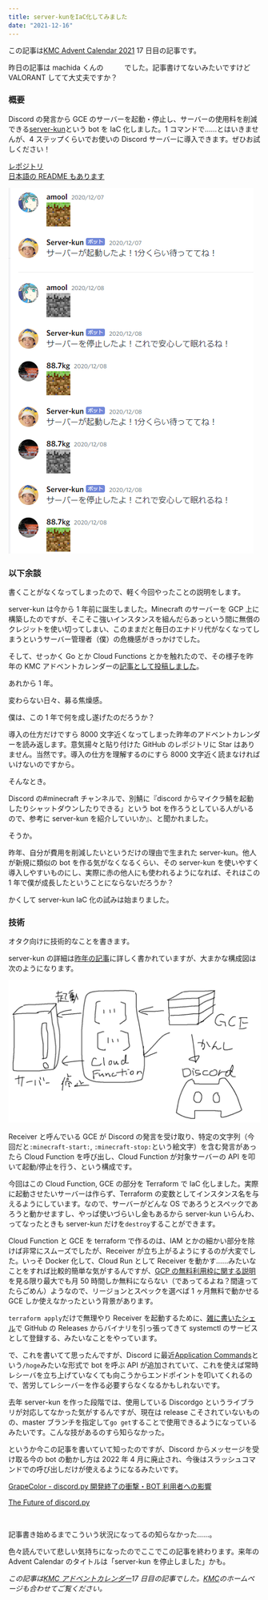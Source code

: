 ```yaml
---
title: server-kunをIaC化してみました
date: "2021-12-16"
---
```


この記事は[KMC Advent Calendar 2021](https://adventar.org/calendars/6895) 17 日目の記事です。

昨日の記事は machida くんの　　　でした。記事書けてないみたいですけど VALORANT してて大丈夫ですか？

### 概要

Discord の発言から GCE のサーバーを起動・停止し、サーバーの使用料を削減できる[server-kun](https://github.com/kypkyp/server-kun)という bot を IaC 化しました。1 コマンドで……とはいきませんが、4 ステップくらいでお使いの Discord サーバーに導入できます。ぜひお試しください！

[レポジトリ](https://github.com/kypkyp/server-kun)  
[日本語の README もあります](https://github.com/kypkyp/server-kun/blob/master/README.ja.md)

![Discord #minecraft](../../assets/server-kun/discord.png)

### 以下余談

書くことがなくなってしまったので、軽く今回やったことの説明をします。

server-kun は今から 1 年前に誕生しました。Minecraft のサーバーを GCP 上に構築したのですが、そこそこ強いインスタンスを組んだらあっという間に無償のクレジットを使い切ってしまい、このままだと毎日のエナドリ代がなくなってしまうというサーバー管理者（僕）の危機感がきっかけでした。

そして、せっかく Go とか Cloud Functions とかを触れたので、その様子を昨年の KMC アドベントカレンダーの[記事として投稿しました](../server-kun)。

あれから 1 年。

変わらない日々、募る焦燥感。

僕は、この 1 年で何を成し遂げたのだろうか？

導入の仕方だけですら 8000 文字近くなってしまった昨年のアドベントカレンダーを読み返します。意気揚々と貼り付けた GitHub のレポジトリに Star はありません。当然です。導入の仕方を理解するのにすら 8000 文字近く読まなければいけないのですから。

そんなとき。

Discord の#minecraft チャンネルで、別鯖に『discord からマイクラ鯖を起動したりシャットダウンしたりできる」という bot を作ろうとしている人がいるので、参考に server-kun を紹介していいか』、と聞かれました。

そうか。

昨年、自分が費用を削減したいというだけの理由で生まれた server-kun。他人が新規に類似の bot を作る気がなくなるくらい、その server-kun を使いやすく導入しやすいものにし、実際に赤の他人にも使われるようになれば、それはこの 1 年で僕が成長したということにならないだろうか？

かくして server-kun IaC 化の試みは始まりました。

### 技術

オタク向けに技術的なことを書きます。

server-kun の詳細は[昨年の記事](../server-kun)に詳しく書かれていますが、大まかな構成図は次のようになります。

![図](../../assets/server-kun2/zu.png)

Receiver と呼んでいる GCE が Discord の発言を受け取り、特定の文字列（今回だと`:minecraft-start:`, `:minecraft-stop:`という絵文字）を含む発言があったら Cloud Function を呼び出し、Cloud Function が対象サーバーの API を叩いて起動/停止を行う、という構成です。

今回はこの Cloud Function, GCE の部分を Terraform で IaC 化しました。実際に起動させたいサーバーは作らず、Terraform の変数としてインスタンス名を与えるようにしています。なので、サーバーがどんな OS であろうとスペックであろうと動かせますし、やっぱ使いづらいし金もあるから server-kun いらんわ、ってなったときも server-kun だけを`destroy`することができます。

Cloud Function と GCE を terraform で作るのは、IAM とかの細かい部分を除けば非常にスムーズでしたが、Receiver が立ち上がるようにするのが大変でした。いっそ Docker 化して、Cloud Run として Receiver を動かす……みたいなことをすれば比較的簡単な気がするんですが、[GCP の無料利用枠に関する説明](https://cloud.google.com/free/docs/gcp-free-tier/#cloud-run)を見る限り最大でも月 50 時間しか無料にならない（であってるよね？間違ってたらごめん）ようなので、リージョンとスペックを選べば 1 ヶ月無料で動かせる GCE しか使えなかったという背景があります。

`terraform apply`だけで無理やり Receiver を起動するために、[雑に書いたシェル](https://github.com/kypkyp/server-kun/blob/master/infra/scripts/setup_receiver.sh)で GitHub の Releases からバイナリを引っ張ってきて systemctl のサービスとして登録する、みたいなことをやっています。

で、これを書いてて思ったんですが、Discord に最近[Application Commands](https://discord.com/developers/docs/interactions/application-commands)という`/hoge`みたいな形式で bot を呼ぶ API が追加されていて、これを使えば常時レシーバを立ち上げていなくても向こうからエンドポイントを叩いてくれるので、苦労してレシーバーを作る必要すらなくなるかもしれないです。

去年 server-kun を作った段階では、使用している Discordgo というライブラリが対応してなかった気がするんですが、現在は release こそされていないものの、master ブランチを指定して`go get`することで使用できるようになっているみたいです。こんな技があるのすら知らなかった。

というか今この記事を書いていて知ったのですが、Discord からメッセージを受け取る今の bot の動かし方は 2022 年 4 月に廃止され、今後はスラッシュコマンドでの呼び出しだけが使えるようになるみたいです。

[GrapeColor - discord.py 開発終了の衝撃・BOT 利用者への影響](https://note.com/grapecolor/n/nb16071ae81bf)

[The Future of discord.py](https://gist.github.com/Rapptz/4a2f62751b9600a31a0d3c78100287f1)

<br>

記事書き始めるまでこういう状況になってるの知らなかった……。

色々読んでいて悲しい気持ちになったのでここでこの記事を終わります。来年の Advent Calendar のタイトルは「server-kun を停止しました」かも。

_この記事は[KMC アドベントカレンダー](https://adventar.org/calendars/6895)17 日目の記事でした。[KMC](https://www.kmc.gr.jp/)のホームページも合わせてご覧ください。_
